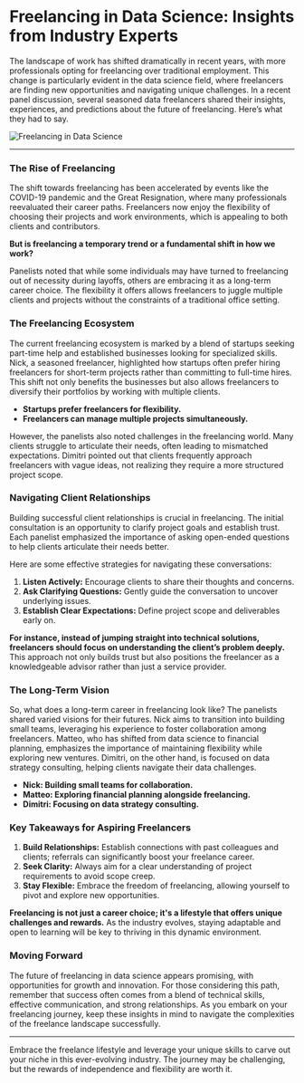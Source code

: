 # Freelancing in Data Science: Insights from Industry Experts

The landscape of work has shifted dramatically in recent years, with more professionals opting for freelancing over traditional employment. This change is particularly evident in the data science field, where freelancers are finding new opportunities and navigating unique challenges. In a recent panel discussion, several seasoned data freelancers shared their insights, experiences, and predictions about the future of freelancing. Here’s what they had to say.

![Freelancing in Data Science](image_url)

* * *

### The Rise of Freelancing

The shift towards freelancing has been accelerated by events like the COVID-19 pandemic and the Great Resignation, where many professionals reevaluated their career paths. Freelancers now enjoy the flexibility of choosing their projects and work environments, which is appealing to both clients and contributors. 

**But is freelancing a temporary trend or a fundamental shift in how we work?**

Panelists noted that while some individuals may have turned to freelancing out of necessity during layoffs, others are embracing it as a long-term career choice. The flexibility it offers allows freelancers to juggle multiple clients and projects without the constraints of a traditional office setting.

### The Freelancing Ecosystem

The current freelancing ecosystem is marked by a blend of startups seeking part-time help and established businesses looking for specialized skills. Nick, a seasoned freelancer, highlighted how startups often prefer hiring freelancers for short-term projects rather than committing to full-time hires. This shift not only benefits the businesses but also allows freelancers to diversify their portfolios by working with multiple clients.

- **Startups prefer freelancers for flexibility.**
- **Freelancers can manage multiple projects simultaneously.**

However, the panelists also noted challenges in the freelancing world. Many clients struggle to articulate their needs, often leading to mismatched expectations. Dimitri pointed out that clients frequently approach freelancers with vague ideas, not realizing they require a more structured project scope. 

### Navigating Client Relationships

Building successful client relationships is crucial in freelancing. The initial consultation is an opportunity to clarify project goals and establish trust. Each panelist emphasized the importance of asking open-ended questions to help clients articulate their needs better. 

Here are some effective strategies for navigating these conversations:

1. **Listen Actively:** Encourage clients to share their thoughts and concerns.
2. **Ask Clarifying Questions:** Gently guide the conversation to uncover underlying issues.
3. **Establish Clear Expectations:** Define project scope and deliverables early on.

**For instance, instead of jumping straight into technical solutions, freelancers should focus on understanding the client’s problem deeply.** This approach not only builds trust but also positions the freelancer as a knowledgeable advisor rather than just a service provider.

### The Long-Term Vision

So, what does a long-term career in freelancing look like? The panelists shared varied visions for their futures. Nick aims to transition into building small teams, leveraging his experience to foster collaboration among freelancers. Matteo, who has shifted from data science to financial planning, emphasizes the importance of maintaining flexibility while exploring new ventures. Dimitri, on the other hand, is focused on data strategy consulting, helping clients navigate their data challenges.

- **Nick: Building small teams for collaboration.**
- **Matteo: Exploring financial planning alongside freelancing.**
- **Dimitri: Focusing on data strategy consulting.**

### Key Takeaways for Aspiring Freelancers

1. **Build Relationships:** Establish connections with past colleagues and clients; referrals can significantly boost your freelance career.
2. **Seek Clarity:** Always aim for a clear understanding of project requirements to avoid scope creep.
3. **Stay Flexible:** Embrace the freedom of freelancing, allowing yourself to pivot and explore new opportunities.

**Freelancing is not just a career choice; it's a lifestyle that offers unique challenges and rewards.** As the industry evolves, staying adaptable and open to learning will be key to thriving in this dynamic environment.

### Moving Forward

The future of freelancing in data science appears promising, with opportunities for growth and innovation. For those considering this path, remember that success often comes from a blend of technical skills, effective communication, and strong relationships. As you embark on your freelancing journey, keep these insights in mind to navigate the complexities of the freelance landscape successfully.

* * *

Embrace the freelance lifestyle and leverage your unique skills to carve out your niche in this ever-evolving industry. The journey may be challenging, but the rewards of independence and flexibility are worth it.
